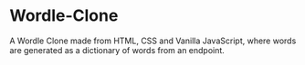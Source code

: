 # Wordle-Clone
A Wordle Clone made from HTML, CSS and Vanilla JavaScript, where words are generated as a dictionary of words from an endpoint.
